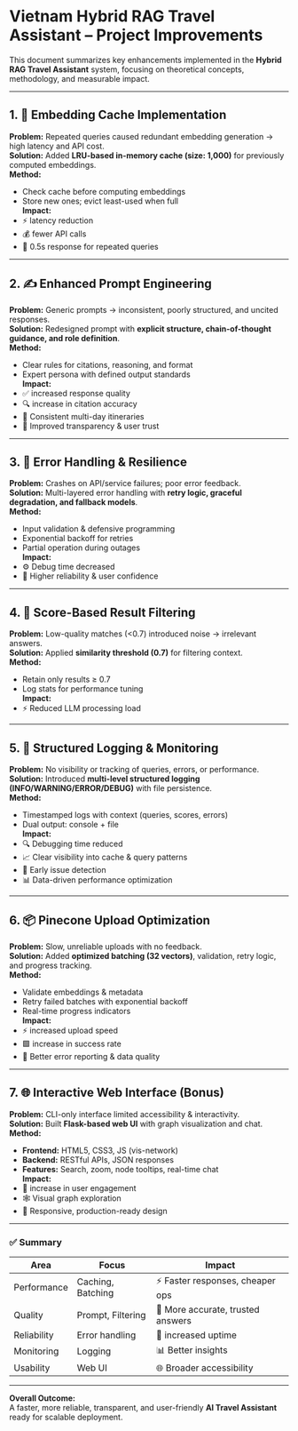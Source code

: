 # Vietnam Hybrid RAG Travel Assistant – Project Improvements

This document summarizes key enhancements implemented in the **Hybrid RAG Travel Assistant** system, focusing on theoretical concepts, methodology, and measurable impact.

---

## 1. 🧠 Embedding Cache Implementation
**Problem:** Repeated queries caused redundant embedding generation → high latency and API cost.  
**Solution:** Added **LRU-based in-memory cache (size: 1,000)** for previously computed embeddings.  
**Method:**  
- Check cache before computing embeddings  
- Store new ones; evict least-used when full  
**Impact:**  
- ⚡  latency reduction  
- 💰  fewer API calls  
- 🧩 0.5s response for repeated queries    

---

## 2. ✍️ Enhanced Prompt Engineering
**Problem:** Generic prompts → inconsistent, poorly structured, and uncited responses.  
**Solution:** Redesigned prompt with **explicit structure, chain-of-thought guidance, and role definition**.  
**Method:**  
- Clear rules for citations, reasoning, and format  
- Expert persona with defined output standards  
**Impact:**  
- ✅ increased response quality  
- 🔍 increase in citation accuracy  
- 📅 Consistent multi-day itineraries  
- 💬 Improved transparency & user trust  

---

## 3. 🧩 Error Handling & Resilience
**Problem:** Crashes on API/service failures; poor error feedback.  
**Solution:** Multi-layered error handling with **retry logic, graceful degradation, and fallback models**.  
**Method:**  
- Input validation & defensive programming  
- Exponential backoff for retries  
- Partial operation during outages  
**Impact:**   
- ⚙️ Debug time decreased
- 🤝 Higher reliability & user confidence  

---

## 4. 🎯 Score-Based Result Filtering
**Problem:** Low-quality matches (<0.7) introduced noise → irrelevant answers.  
**Solution:** Applied **similarity threshold (0.7)** for filtering context.  
**Method:**  
- Retain only results ≥ 0.7  
- Log stats for performance tuning  
**Impact:**  
 - ⚡ Reduced LLM processing load  

---

## 5. 📜 Structured Logging & Monitoring
**Problem:** No visibility or tracking of queries, errors, or performance.  
**Solution:** Introduced **multi-level structured logging (INFO/WARNING/ERROR/DEBUG)** with file persistence.  
**Method:**  
- Timestamped logs with context (queries, scores, errors)  
- Dual output: console + file  
**Impact:**  
- 🔍 Debugging time reduced  
- 📈 Clear visibility into cache & query patterns  
- 🚨 Early issue detection  
- 📊 Data-driven performance optimization  

---

## 6. 📦 Pinecone Upload Optimization
**Problem:** Slow, unreliable uploads with no feedback.  
**Solution:** Added **optimized batching (32 vectors)**, validation, retry logic, and progress tracking.  
**Method:**  
- Validate embeddings & metadata  
- Retry failed batches with exponential backoff  
- Real-time progress indicators  
**Impact:**  
- ⚡ increased upload speed  
- 🟩 increase in  success rate  
- 🧮 Better error reporting & data quality  

---

## 7. 🌐 Interactive Web Interface (Bonus)
**Problem:** CLI-only interface limited accessibility & interactivity.  
**Solution:** Built **Flask-based web UI** with graph visualization and chat.  
**Method:**  
- **Frontend:** HTML5, CSS3, JS (vis-network)  
- **Backend:** RESTful APIs, JSON responses  
- **Features:** Search, zoom, node tooltips, real-time chat  
**Impact:**  
- 👥 increase in user engagement  
- 🕸️ Visual graph exploration  
- 📱 Responsive, production-ready design  

---

### ✅ Summary
| Area | Focus | Impact |
|------|--------|--------|
| Performance | Caching, Batching | ⚡ Faster responses, cheaper ops |
| Quality | Prompt, Filtering | 🎯 More accurate, trusted answers |
| Reliability | Error handling | 🧩 increased uptime |
| Monitoring | Logging | 📊 Better insights |
| Usability | Web UI | 🌐 Broader accessibility |

---

**Overall Outcome:**  
A faster, more reliable, transparent, and user-friendly **AI Travel Assistant** ready for scalable deployment.
